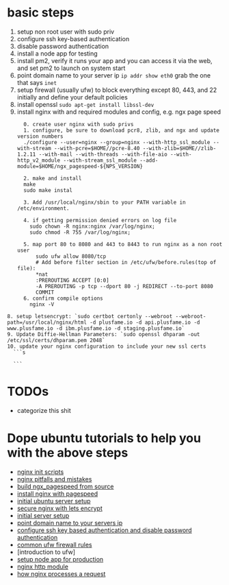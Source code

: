 # basic steps
  1. setup non root user with sudo priv
  2. configure ssh key-based authentication
  3. disable password authentication
  4. install a node app for testing
  5. install pm2, verify it runs your app and you can access it via the web, and set pm2 to launch on system start
  4. point domain name to your server ip `ip addr show eth0` grab the one that says `inet`
  5. setup firewall (usually ufw) to block everything except 80, 443, and 22 initially and define your default policies
  6. install openssl `sudo apt-get install libssl-dev`
  7. install nginx with and required modules and config, e.g. ngx page speed
      ```
        0. create user nginx with sudo privs
        1. configure, be sure to download pcr8, zlib, and ngx and update version numbers
        ./configure --user=nginx --group=nginx --with-http_ssl_module --with-stream --with-pcre=$HOME//pcre-8.40 --with-zlib=$HOME//zlib-1.2.11 --with-mail --with-threads --with-file-aio --with-http_v2_module --with-stream_ssl_module --add-module=$HOME/ngx_pagespeed-${NPS_VERSION}

        2. make and install
        make
        sudo make instal

        3. Add /usr/local/nginx/sbin to your PATH variable in /etc/environment.

        4. if getting permission denied errors on log file
          sudo chown -R nginx:nginx /var/log/nginx;
          sudo chmod -R 755 /var/log/nginx;

        5. map port 80 to 8080 and 443 to 8443 to run nginx as a non root user
            sudo ufw allow 8080/tcp
            # Add before filter section in /etc/ufw/before.rules(top of file):
            *nat
            :PREROUTING ACCEPT [0:0]
            -A PREROUTING -p tcp --dport 80 -j REDIRECT --to-port 8080
            COMMIT
        6. confirm compile options
          nginx -V
      ```
    8. setup letsencrypt: `sudo certbot certonly --webroot --webroot-path=/usr/local/nginx/html -d plusfame.io -d api.plusfame.io -d www.plusfame.io -d ibm.plusfame.io -d staging.plusfame.io`
    9. Update Diffie-Hellman Parameters: `sudo openssl dhparam -out /etc/ssl/certs/dhparam.pem 2048`
    10. update your nginx configuration to include your new ssl certs
      ```s

      ```



# TODOs
  - categorize this shit

# Dope ubuntu tutorials to help you with the above steps
- [nginx init scripts](https://www.nginx.com/resources/wiki/start/topics/examples/initscripts/)
- [nginx pitfalls and mistakes](https://www.nginx.com/resources/wiki/start/topics/tutorials/config_pitfalls/)
- [build ngx_pagespeed from source](https://modpagespeed.com/doc/build_ngx_pagespeed_from_source)
- [install nginx with pagespeed](https://modpagespeed.com/doc/build_ngx_pagespeed_from_source)
- [initial ubuntu server setup](https://www.digitalocean.com/community/tutorials/initial-server-setup-with-ubuntu-16-04)
- [secure nginx with lets encrypt](https://www.digitalocean.com/community/tutorials/how-to-secure-nginx-with-let-s-encrypt-on-ubuntu-16-04)
- [initial server setup](https://www.digitalocean.com/community/tutorials/initial-server-setup-with-ubuntu-16-04)
- [point domain name to your servers ip](https://www.digitalocean.com/community/tutorials/how-to-set-up-a-host-name-with-digitalocean)
- [configure ssh key based authentication and disable password authentication](https://www.digitalocean.com/community/tutorials/how-to-configure-ssh-key-based-authentication-on-a-linux-server)
- [common ufw firewall rules](https://www.digitalocean.com/community/tutorials/ufw-essentials-common-firewall-rules-and-commands)
- [introduction to ufw]
- [setup node app for production](https://www.godaddy.com/help/set-up-nodejs-application-for-production-ubuntu-17352)
- [nginx http module](http://nginx.org/en/docs/http/ngx_http_core_module.html)
- [how nginx processes a request](http://nginx.org/en/docs/http/request_processing.html)
